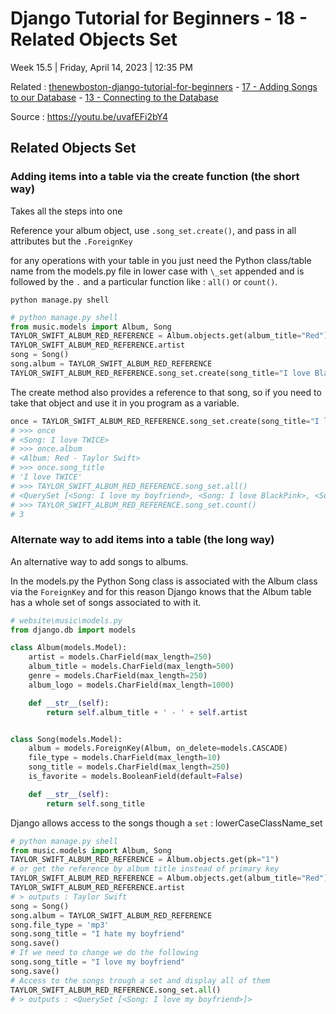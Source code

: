 # Django Tutorial for Beginners - 18 - Related Objects Set

Week 15.5 | Friday, April 14, 2023 | 12:35 PM

Related : [thenewboston-django-tutorial-for-beginners](thenewboston-django-tutorial-for-beginners.md) - [17 - Adding Songs to our Database](17%20-%20Adding%20Songs%20to%20our%20Database.md) - [13 - Connecting to the Database](13%20-%20Connecting%20to%20the%20Database.md)

Source : <https://youtu.be/uvafEFi2bY4>

## Related Objects Set

### Adding items into a table via the create function (the short way)

Takes all the steps into one

Reference your album object, use `.song_set.create()`, and pass in all attributes but the `.ForeignKey`

for any operations with your table in you just need the Python class/table name from the models.py file in lower case with `\_set` appended and is followed by the `.` and a particular function like : `all()` or `count()`.

```cli
python manage.py shell
```

```python
# python manage.py shell
from music.models import Album, Song
TAYLOR_SWIFT_ALBUM_RED_REFERENCE = Album.objects.get(album_title="Red")
TAYLOR_SWIFT_ALBUM_RED_REFERENCE.artist
song = Song()
song.album = TAYLOR_SWIFT_ALBUM_RED_REFERENCE
TAYLOR_SWIFT_ALBUM_RED_REFERENCE.song_set.create(song_title="I love BlackPink", file_type='mp3')
```

The create method also provides a reference to that song, so if you need to take that object and use it in you program as a variable.

```python
once = TAYLOR_SWIFT_ALBUM_RED_REFERENCE.song_set.create(song_title="I love TWICE", file_type='mp3')
# >>> once
# <Song: I love TWICE>
# >>> once.album
# <Album: Red - Taylor Swift>
# >>> once.song_title
# 'I love TWICE'
# >>> TAYLOR_SWIFT_ALBUM_RED_REFERENCE.song_set.all()
# <QuerySet [<Song: I love my boyfriend>, <Song: I love BlackPink>, <Song: I love TWICE>]>
# >>> TAYLOR_SWIFT_ALBUM_RED_REFERENCE.song_set.count()
# 3
```

### Alternate way to add items into a table (the long way)

An alternative way to add songs to albums.

In the models.py the Python Song class is associated with the Album class via the `ForeignKey` and for this reason Django knows that the Album table has a whole set of songs associated to with it.

```python
# website\music\models.py
from django.db import models

class Album(models.Model):
    artist = models.CharField(max_length=250)
    album_title = models.CharField(max_length=500)
    genre = models.CharField(max_length=250)
    album_logo = models.CharField(max_length=1000)

    def __str__(self):
        return self.album_title + ' - ' + self.artist


class Song(models.Model):
    album = models.ForeignKey(Album, on_delete=models.CASCADE)
    file_type = models.CharField(max_length=10)
    song_title = models.CharField(max_length=250)
    is_favorite = models.BooleanField(default=False)

    def __str__(self):
        return self.song_title

```

Django allows access to the songs though a `set` : lowerCaseClassName_set

```python
# python manage.py shell
from music.models import Album, Song
TAYLOR_SWIFT_ALBUM_RED_REFERENCE = Album.objects.get(pk="1")
# or get the reference by album title instead of primary key
TAYLOR_SWIFT_ALBUM_RED_REFERENCE = Album.objects.get(album_title="Red")
TAYLOR_SWIFT_ALBUM_RED_REFERENCE.artist
# > outputs : Taylor Swift
song = Song()
song.album = TAYLOR_SWIFT_ALBUM_RED_REFERENCE
song.file_type = 'mp3'
song.song_title = "I hate my boyfriend"
song.save()
# If we need to change we do the following
song.song_title = "I love my boyfriend"
song.save()
# Access to the songs trough a set and display all of them
TAYLOR_SWIFT_ALBUM_RED_REFERENCE.song_set.all()
# > outputs : <QuerySet [<Song: I love my boyfriend>]>
```
